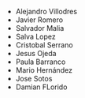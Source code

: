 - Alejandro Villodres
- Javier Romero
- Salvador Malia
- Salva Lopez
- Cristobal Serrano
- Jesus Ojeda
- Paula Barranco
- Mario Hernández
- Jose Sotos
- Damian FLorido
